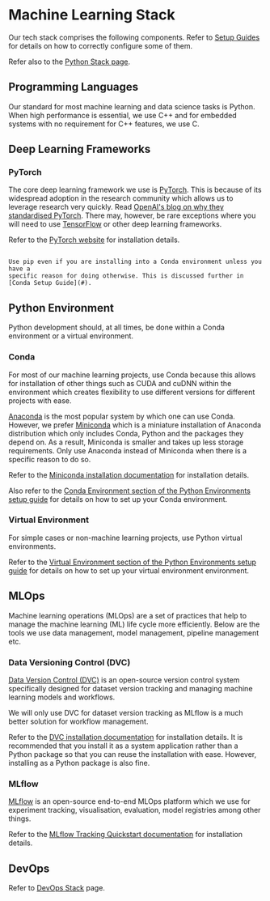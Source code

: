 # Machine Learning Stack

Our tech stack comprises the following components. Refer to [Setup Guides](#)
for details on how to correctly configure some of them.

Refer also to the [Python Stack page](#).

## Programming Languages

Our standard for most machine learning and data science tasks is Python. When
high performance is essential, we use C++ and for embedded systems with no
requirement for C++ features, we use C.

## Deep Learning Frameworks

### PyTorch

The core deep learning framework we use is [PyTorch](https://pytorch.org/). This
is because of its widespread adoption in the research community which allows us
to leverage research very quickly. Read
[OpenAI's blog on why they standardised PyTorch](https://openai.com/index/openai-pytorch/).
There may, however, be rare exceptions where you will need to use
[TensorFlow](https://www.tensorflow.org/) or other deep learning frameworks.

Refer to the
[PyTorch website](https://docs.anaconda.com/miniconda/miniconda-install/) for
installation details.

```{note}

Use pip even if you are installing into a Conda environment unless you have a
specific reason for doing otherwise. This is discussed further in
[Conda Setup Guide](#).
```

<!-- Link to specific setup guides for each. -->

## Python Environment

Python development should, at all times, be done within a Conda environment or a
virtual environment.

### Conda

For most of our machine learning projects, use Conda because this allows for
installation of other things such as CUDA and cuDNN within the environment which
creates flexibility to use different versions for different projects with ease.

[Anaconda](https://www.anaconda.com/) is the most popular system by which one
can use Conda. However, we prefer
[Miniconda](https://docs.anaconda.com/miniconda/) which is a miniature
installation of Anaconda distribution which only includes Conda, Python and the
packages they depend on. As a result, Miniconda is smaller and takes up less
storage requirements. Only use Anaconda instead of Miniconda when there is a
specific reason to do so.

Refer to the
[Miniconda installation documentation](https://docs.anaconda.com/miniconda/miniconda-install/)
for installation details.

Also refer to the
[Conda Environment section of the Python Environments setup guide](#) for
details on how to set up your Conda environment.

### Virtual Environment

For simple cases or non-machine learning projects, use Python virtual
environments.

Refer to the
[Virtual Environment section of the Python Environments setup guide](#) for
details on how to set up your virtual environment environment.

## MLOps

Machine learning operations (MLOps) are a set of practices that help to manage
the machine learning (ML) life cycle more efficiently. Below are the tools we
use data management, model management, pipeline management etc.

### Data Versioning Control (DVC)

[Data Version Control (DVC)](https://dvc.org/) is an open-source version control
system specifically designed for dataset version tracking and managing machine
learning models and workflows.

We will only use DVC for dataset version tracking as MLflow is a much better
solution for workflow management.

Refer to the [DVC installation documentation](https://dvc.org/doc/install) for
installation details. It is recommended that you install it as a system
application rather than a Python package so that you can reuse the installation
with ease. However, installing as a Python package is also fine.

### MLflow

[MLflow](https://mlflow.org/) is an open-source end-to-end MLOps platform which
we use for experiment tracking, visualisation, evaluation, model registries
among other things.

Refer to the
[MLflow Tracking Quickstart documentation](https://mlflow.org/docs/latest/getting-started/intro-quickstart/index.html)
for installation details.

## DevOps

Refer to [DevOps Stack](#) page.

<!-- Link to DevOps stack -->
